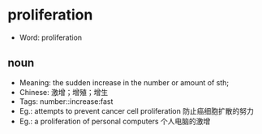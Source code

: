 # proliferation

- Word: proliferation

## noun

- Meaning: the sudden increase in the number or amount of sth;
- Chinese: 激增；增殖；增生
- Tags: number::increase:fast
- Eg.: attempts to prevent cancer cell proliferation 防止癌细胞扩散的努力
- Eg.: a proliferation of personal computers 个人电脑的激增

